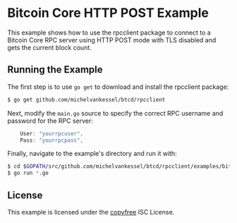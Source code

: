 Bitcoin Core HTTP POST Example
==============================

This example shows how to use the rpcclient package to connect to a Bitcoin
Core RPC server using HTTP POST mode with TLS disabled and gets the current
block count.

## Running the Example

The first step is to use `go get` to download and install the rpcclient package:

```bash
$ go get github.com/michelvankessel/btcd/rpcclient
```

Next, modify the `main.go` source to specify the correct RPC username and
password for the RPC server:

```Go
	User: "yourrpcuser",
	Pass: "yourrpcpass",
```

Finally, navigate to the example's directory and run it with:

```bash
$ cd $GOPATH/src/github.com/michelvankessel/btcd/rpcclient/examples/bitcoincorehttp
$ go run *.go
```

## License

This example is licensed under the [copyfree](http://copyfree.org) ISC License.
